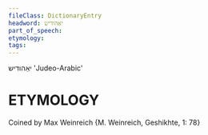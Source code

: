 ```yaml
---
fileClass: DictionaryEntry
headword: יאַהודיש
part_of_speech: 
etymology: 
tags: 
---
```

יאַהודיש
'Judeo-Arabic'

ETYMOLOGY
===========
Coined by Max Weinreich {M. Weinreich, Geshikhte, 1: 78}